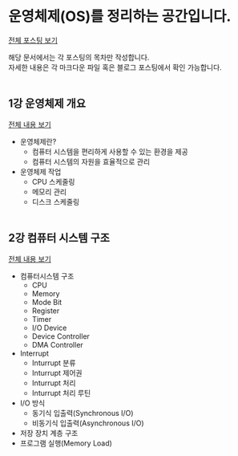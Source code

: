 # 운영체제(OS)를 정리하는 공간입니다.  
[전체 포스팅 보기](https://jeong9216.tistory.com/category/CS/운영체제%28OS%29)  

해당 문서에서는 각 포스팅의 목차만 작성합니다.  
자세한 내용은 각 마크다운 파일 혹은 블로그 포스팅에서 확인 가능합니다.
<br></br>


## 1강 운영체제 개요
[전체 내용 보기](https://jeong9216.tistory.com/297)
- 운영체제란?
  - 컴퓨터 시스템을 편리하게 사용할 수 있는 환경을 제공
  - 컴퓨터 시스템의 자원을 효율적으로 관리
- 운영체제 작업
  - CPU 스케줄링
  - 메모리 관리
  - 디스크 스케줄링
<br></br>


## 2강 컴퓨터 시스템 구조
[전체 내용 보기](https://jeong9216.tistory.com/315)
- 컴퓨터시스템 구조
  - CPU
  - Memory
  - Mode Bit
  - Register
  - Timer
  - I/O Device
  - Device Controller
  - DMA Controller
- Interrupt
  - Inturrupt 분류
  - Inturrupt 제어권
  - Inturrupt 처리
  - Inturrupt 처리 루틴
- I/O 방식
  - 동기식 입출력(Synchronous I/O)
  - 비동기식 입출력(Asynchronous I/O)
- 저장 장치 계층 구조
- 프로그램 실행(Memory Load)  
